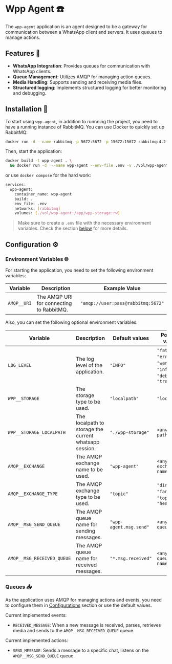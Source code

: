 # Wpp Agent ☎️

The `wpp-agent` application is an agent designed to be a gateway for communication between a WhatsApp client and servers. It uses queues to manage actions.

## Features 💪

- **WhatsApp Integration**: Provides queues for communication with WhatsApp clients.
- **Queue Management**: Utilizes AMQP for managing action queues.
- **Media Handling**: Supports sending and receiving media files.
- **Structured logging**: Implements structured logging for better monitoring and debugging.

## Installation 🚀

To start using `wpp-agent`, in addition to runnning the project, you need to have a running instance of RabbitMQ. You can use Docker to quickly set up RabbitMQ:

```bash
docker run -d --name rabbitmq -p 5672:5672 -p 15672:15672 rabbitmq:4.2-rc-management-alpine
```

Then, start the application:

```bash
docker build -t wpp-agent . \
  && docker run -d  --name wpp-agent --env-file .env -v ./vol/wpp-agent:/app/wpp-storage:rw:rw wpp-agent
```

or use `docker compose` for the hard work:

```bash
services:
  wpp-agent:
    container_name: wpp-agent
    build: .
    env_file: .env
    networks: [rabbitmq]
    volumes: [./vol/wpp-agent:/app/wpp-storage:rw]
```

> Make sure to create a `.env` file with the necessary environment variables. Check the section [below](#configuration-️) for more details.

## Configuration ⚙️

### Environment Variables 🌐

For starting the application, you need to set the following environment variables:

| Variable    | Description                              | Example Value                      |
| ----------- | ---------------------------------------- | ---------------------------------- |
| `AMQP__URI` | The AMQP URI for connecting to RabbitMQ. | `"amqp://user:pass@rabbitmq:5672"` |

Also, you can set the following optional environment variables:

| Variable                   | Description                                            | Default values         | Possible values                                                |
| -------------------------- | ------------------------------------------------------ | ---------------------- | -------------------------------------------------------------- |
| `LOG_LEVEL`                | The log level of the application.                      | `"INFO"`               | `"fatal"`, `"error"`, `"warn"`, `"info"`, `"debug"`, `"trace"` |
| `WPP__STORAGE`             | The storage type to be used.                           | `"localpath"`          | `"localpath"`                                                  |
| `WPP__STORAGE_LOCALPATH`   | The localpath to storage the current whatsapp session. | `"./wpp-storage"`      | `<any valid path>`                                             |
| `AMQP__EXCHANGE`           | The AMQP exchange name to be used.                     | `"wpp-agent"`          | `<any valid exchange name>`                                    |
| `AMQP__EXCHANGE_TYPE`      | The AMQP exchange type to be used.                     | `"topic"`              | `"direct"`, `"fanout"`, `"topic"`, `"headers"`                 |
| `AMQP__MSG_SEND_QUEUE`     | The AMQP queue name for sending messages.              | `"wpp-agent.msg.send"` | `<any valid queue name>`                                       |
| `AMQP__MSG_RECEIVED_QUEUE` | The AMQP queue name for received messages.             | `"*.msg.received"`     | `<any valid queue topic name>`                                 |

<!-- | `AMQP__CHAT_STATUS_QUEUE`  | The AMQP queue name for chat status updates.           | `"wpp-agent.chat.status"` | `<any valid queue name>`                                       | -->

### Queues 📥

As the application uses AMQP for managing actions and events, you need to configure them in [Configurations](#configuration-️) section or use the default values.

Current implemented events:

- `RECEIVED_MESSAGE`: When a new message is received, parses, retrieves media and sends to the `AMQP__MSG_RECEIVED_QUEUE` queue.

Current implemented actions:

- `SEND_MESSAGE`: Sends a message to a specific chat, listens on the `AMQP__MSG_SEND_QUEUE` queue.
<!-- - `SEND_CHAT_STATUS`: Set the chat status (typing, recording, paused), listens on the `AMQP__CHAT_STATUS_QUEUE` queue. -->
